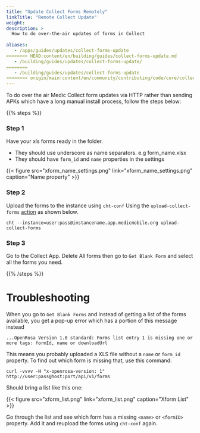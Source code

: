 ```yaml
---
title: "Update Collect Forms Remotely"
linkTitle: "Remote Collect Update"
weight: 
description: >
  How to do over-the-air updates of forms in Collect
  
aliases:
   - /apps/guides/updates/collect-forms-update
<<<<<<<< HEAD:content/en/building/guides/collect-forms-update.md
   - /building/guides/updates/collect-forms-update/
========
   - /building/guides/updates/collect-forms-update
>>>>>>>> origin/main:content/en/community/contributing/code/core/collect-forms-update.md
---
```


To do over the air Medic Collect form updates via HTTP rather than sending APKs which have a long manual install process, follow the steps below:

{{% steps %}}

### Step 1

Have your xls forms ready in the folder. 
- They should use underscore as name separators. e.g form_name.xlsx
- They should have `form_id` and `name`  properties in the settings

{{< figure src="xform_name_settings.png" link="xform_name_settings.png" caption="Name property" >}}

### Step 2

Upload the forms to the instance using `cht-conf` Using the `upload-collect-forms` [action](https://github.com/medic/cht-conf/blob/master/src/cli/supported-actions.js) as shown below.
```shell
cht --instance=user:pass@instancename.app.medicmobile.org upload-collect-forms
```

### Step 3

Go to the Collect App. Delete All forms then go to `Get Blank Form` and select all the forms you need.

{{% /steps %}}

# Troubleshooting

When you go to `Get Blank Forms` and instead of getting a list of the forms available, you get a pop-up error which has a portion of this message instead

```shell
...OpenRosa Version 1.0 standard: Forms list entry 1 is missing one or more tags: formId, name or downloadUrl
```

This means you probably uploaded a XLS file without a `name` or `form_id` property. To find out which form is missing that, use this command:

```shell
curl -vvvv -H "x-openrosa-version: 1" http://user:pass@host:port/api/v1/forms
```

Should bring a list like this one:

{{< figure src="xform_list.png" link="xform_list.png" caption="Xform List" >}}

Go through the list and see which form has  a missing `<name>` or `<formID>` property. Add it and reupload the forms using `cht-conf` again.
